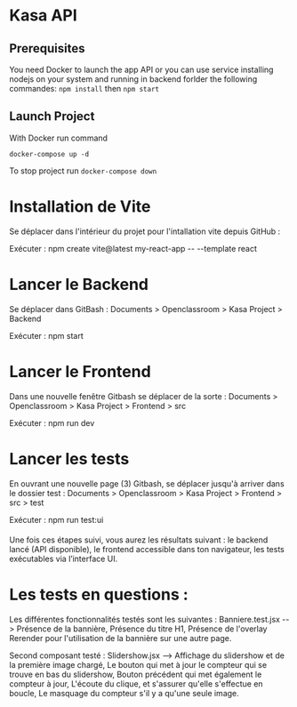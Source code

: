 # Kasa API

## Prerequisites

You need Docker to launch the app API or you can use service installing nodejs on your system and running in backend forlder the following commandes: `npm install` then `npm start`

## Launch Project

With Docker run command

`docker-compose up -d`

To stop project run
`docker-compose down`

# Installation de Vite

Se déplacer dans l'intérieur du projet pour l'intallation vite depuis GitHub :

Exécuter :
npm create vite@latest my-react-app -- --template react

# Lancer le Backend

Se déplacer dans GitBash :
Documents > Openclassroom > Kasa Project > Backend

Exécuter :
npm start

# Lancer le Frontend

Dans une nouvelle fenêtre Gitbash se déplacer de la sorte :
Documents > Openclassroom > Kasa Project > Frontend > src

Exécuter :
npm run dev

# Lancer les tests

En ouvrant une nouvelle page (3) Gitbash, se déplacer jusqu'à arriver dans le dossier test :
Documents > Openclassroom > Kasa Project > Frontend > src > test

Exécuter :
npm run test:ui

####

Une fois ces étapes suivi, vous aurez les résultats suivant :
le backend lancé (API disponible),
le frontend accessible dans ton navigateur,
les tests exécutables via l’interface UI.

# Les tests en questions :

Les différentes fonctionnalités testés sont les suivantes :
Banniere.test.jsx -->
Présence de la bannière,
Présence du titre H1,
Présence de l'overlay
Rerender pour l'utilisation de la bannière sur une autre page.

Second composant testé :
Slidershow.jsx -->
Affichage du slidershow et de la première image chargé,
Le bouton qui met à jour le compteur qui se trouve en bas du slidershow,
Bouton précédent qui met également le compteur à jour,
L'écoute du clique, et s'assurer qu'elle s'effectue en boucle,
Le masquage du compteur s'il y a qu'une seule image.
